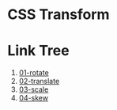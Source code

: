 # CSS Transform

# Link Tree

1. [01-rotate](https://github.com/naidra68/belajar-css/tree/main/02-css/11-transform/01-rotate)
2. [02-translate](https://github.com/naidra68/belajar-css/tree/main/02-css/11-transform/02-translate)
3. [03-scale](https://github.com/naidra68/belajar-css/tree/main/02-css/11-transform/03-scale)
4. [04-skew](https://github.com/naidra68/belajar-css/tree/main/02-css/11-transform/04-skew)